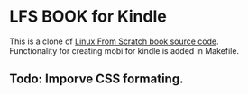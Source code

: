# LFS BOOK for Kindle

This is a clone of [Linux From Scratch book source code](http://svn.linuxfromscratch.org/LFS/trunk/).  
Functionality for creating mobi for kindle is added in Makefile.

## Todo: Imporve CSS formating.
